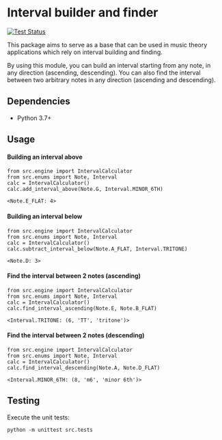# Interval builder and finder

[![Test Status](https://github.com/PaperNick/music-theory-interval-tools/actions/workflows/main.yml/badge.svg)](https://github.com/PaperNick/music-theory-interval-tools/actions)

This package aims to serve as a base that can be used in music theory applications which rely on interval building and finding.

By using this module, you can build an interval starting from any note, in any direction (ascending, descending). You can also find the interval between two arbitrary notes in any direction (ascending and descending).


## Dependencies

- Python 3.7+


## Usage

#### Building an interval above

```
from src.engine import IntervalCalculator
from src.enums import Note, Interval
calc = IntervalCalculator()
calc.add_interval_above(Note.G, Interval.MINOR_6TH)

<Note.E_FLAT: 4>
```

#### Building an interval below

```
from src.engine import IntervalCalculator
from src.enums import Note, Interval
calc = IntervalCalculator()
calc.subtract_interval_below(Note.A_FLAT, Interval.TRITONE)

<Note.D: 3>
```

#### Find the interval between 2 notes (ascending)

```
from src.engine import IntervalCalculator
from src.enums import Note, Interval
calc = IntervalCalculator()
calc.find_interval_ascending(Note.E, Note.B_FLAT)

<Interval.TRITONE: (6, 'TT', 'tritone')>
```

#### Find the interval between 2 notes (descending)

```
from src.engine import IntervalCalculator
from src.enums import Note, Interval
calc = IntervalCalculator()
calc.find_interval_descending(Note.A, Note.D_FLAT)

<Interval.MINOR_6TH: (8, 'm6', 'minor 6th')>
```

## Testing

Execute the unit tests:

```
python -m unittest src.tests
```
